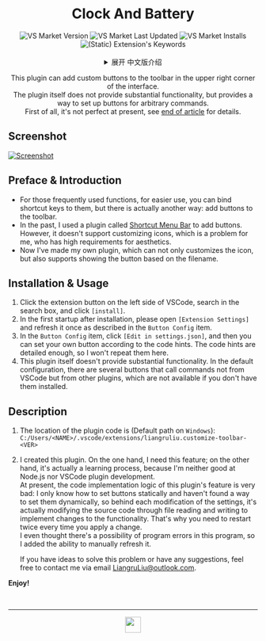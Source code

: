 <!--20220709-->
<span id="jump-begin"/> <h1 align="center"> Clock And Battery </h1>

<div align=center>
<img alt="VS Market Version" src="https://img.shields.io/visual-studio-marketplace/v/liangruliu.customize-toolbar?color=0c649e&style=flat-square">
<img alt="VS Market Last Updated" src="https://img.shields.io/visual-studio-marketplace/last-updated/liangruliu.customize-toolbar?color=0c649e&style=flat-square">
<img alt="VS Market Installs" src="https://img.shields.io/visual-studio-marketplace/i/liangruliu.customize-toolbar?color=0c649e&style=flat-square">
<img alt="(Static) Extension's Keywords" src="https://img.shields.io/badge/keywords-shortcut%2C%20button%2C%20tool%2C%20menu%2C%20bar-0c649e?style=flat-square">
</div><br/>



<details align="center">
   <summary align="center"> 展开 中文版介绍 </summary>

   <p align="center">
   插件会在状态栏添加时间日期指示器
      这个插件可以给界面右上角工具栏添加自定义按钮。<br/>
      插件本身不提供实质性功能，而是提供了为任意命令设立按钮的途径。<br/>
      首先声明，它目前还不够完善，详见 <a href="#jump-ch">文末</a>。
   </p>
   <div align="left">


## 截图

+ [略](#jump-pic)


## 前言及简介

+ 对于那些常用的功能，为了更便于使用，你可以给它们绑定快捷键，但其实还有一个方法：在工具栏添加按钮。
+ 一直以来，我使用的是一个叫做 [Shortcut Menu Bar](https://marketplace.visualstudio.com/items?itemName=jerrygoyal.shortcut-menu-bar) 的插件来实现添加按钮。然而它不支持自定义图标，这对于对美观度要求较高的我来说是个问题。
+ 现在我自己做了一个插件，不仅能自定义图标，还支持根据文件名决定是否显示按钮。


## 安装与使用

1. 点击 VSCode 左侧扩展按钮，在搜索框搜索，点击 `[安装]`。
2. 在安装后的初次启动，请打开 `[扩展设置]`，按照 `Button Config` 项的介绍刷新一次。
3. 在 `Button Config` 项中点击 `[在 settings.json 中编辑]`，然后可以根据代码提示来设置自己的按钮。代码提示里写得足够详细，这里就不再赘述了。
4. 这个插件本身是不提供实质性功能的。默认配置里，有几个按钮调用的不是 VSCode 自带的命令，而是其他插件提供的命令，如果你没有安装的话是无法使用的。


## 说明

1. 插件代码所在位置为（`Windows` 上的默认路径）：<br/>
   `C:/Users/<NAME>/.vscode/extensions/liangruliu.customize-toolbar-<VER>`
2. <span id="jump-ch"/>
   我制作这个插件，一方面是需要这个功能，另一方面其实也是一个学习的过程，因为我既不太会 Node.js，也不太会 VSCode 插件开发。<br/>
   目前该插件的功能的代码实现逻辑很不好：我只会静态设置按钮，没找到动态设置按钮的方法，所以每次修改设置，其实是在通过文件读写修改源码的方式来修改功能。这也正是每次应用更改都需要重启两次的原因。<br/>
   我甚至认为这个程序有出错的可能，因此添加了手动刷新的功能。<br/>

   如果你有解决这个问题的思路，或者有什么建议，欢迎通过邮箱 <LiangruLiu@outlook.com> 与我联系。


**开启个性化的 VSCode！**



   <br/><br/><br/><br/>
   <h2 align="center"> 英文版介绍 </h2>
   </div>
</details>

<p align="center">
   This plugin can add custom buttons to the toolbar in the upper right corner of the interface. <br/>
   The plugin itself does not provide substantial functionality, but provides a way to set up buttons for arbitrary commands. <br/>
   First of all, it's not perfect at present, see <a href="#jump-en">end of article</a> for details.
</p>


## Screenshot

<span id="jump-pic"/> [![Screenshot](https://liangruliu.github.io/images/vscodeExt/CT_screenshot.png)](https://liangruliu.github.io/images/vscodeExt/CT_screenshot.png)


## Preface & Introduction

+ For those frequently used functions, for easier use, you can bind shortcut keys to them, but there is actually another way: add buttons to the toolbar.
+ In the past, I used a plugin called [Shortcut Menu Bar](https://marketplace.visualstudio.com/items?itemName=jerrygoyal.shortcut-menu-bar) to add buttons. However, it doesn't support customizing icons, which is a problem for me, who has high requirements for aesthetics.
+ Now I've made my own plugin, which can not only customizes the icon, but also supports showing the button based on the filename.


## Installation & Usage

1. Click the extension button on the left side of VSCode, search in the search box, and click `[install]`.
2. In the first startup after installation, please open `[Extension Settings]` and refresh it once as described in the `Button Config` item.
3. In the `Button Config` item, click `[Edit in settings.json]`, and then you can set your own button according to the code hints. The code hints are detailed enough, so I won't repeat them here.
4. This plugin itself doesn't provide substantial functionality. In the default configuration, there are several buttons that call commands not from VSCode but from other plugins, which are not available if you don't have them installed.


## Description

1. The location of the plugin code is (Default path on `Windows`): <br/>
   `C:/Users/<NAME>/.vscode/extensions/liangruliu.customize-toolbar-<VER>`
2. <span id="jump-en"/>
   I created this plugin. On the one hand, I need this feature; on the other hand, it's actually a learning process, because I'm neither good at Node.js nor VSCode plugin development. <br/>
   At present, the code implementation logic of this plugin's feature is very bad: I only know how to set buttons statically and haven't found a way to set them dynamically, so behind each modification of the settings, it's actually modifying the source code through file reading and writing to implement changes to the functionality. That's why you need to restart twice every time you apply a change. <br/>
   I even thought there's a possibility of program errors in this program, so I added the ability to manually refresh it. <br/>

   If you have ideas to solve this problem or have any suggestions, feel free to contact me via email <LiangruLiu@outlook.com>.


**Enjoy!**



<br/>

-----
<!-- <p align="center"> Visual Studio Marketplace </p> -->
<div align=center> <a href="#jump-begin">
   <img src="https://liangruliu.github.io/images/vscodeExt/icon-small.png" width="32pt">
</a> </div>
